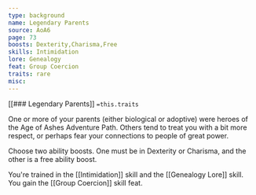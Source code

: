 ```yaml
---
type: background
name: Legendary Parents 
source: AoA6
page: 73
boosts: Dexterity,Charisma,Free
skills: Intimidation
lore: Genealogy
feat: Group Coercion
traits: rare
misc: 
---
```


[[### Legendary Parents]]
`=this.traits`


One or more of your parents (either biological or adoptive) were heroes of the Age of Ashes Adventure Path. Others tend to treat you with a bit more respect, or perhaps fear your connections to people of great power.

Choose two ability boosts. One must be in Dexterity or Charisma, and the other is a free ability boost.

You're trained in the [[Intimidation]] skill and the [[Genealogy Lore]] skill. You gain the [[Group Coercion]] skill feat.

